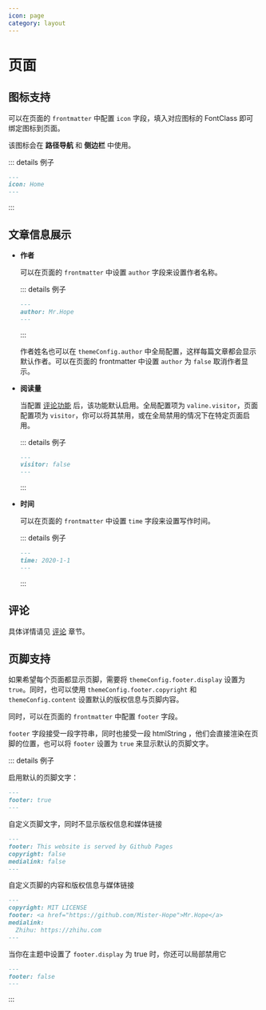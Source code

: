 ```yaml
---
icon: page
category: layout
---
```


# 页面

## 图标支持

可以在页面的 `frontmatter` 中配置 `icon` 字段，填入对应图标的 FontClass 即可绑定图标到页面。

该图标会在 **路径导航** 和 **侧边栏** 中使用。

::: details 例子

```md
---
icon: Home
---
```

:::

## 文章信息展示 <MyBadge text="支持局部配置" />

- **作者** <MyBadge text="支持局部配置" />

  可以在页面的 `frontmatter` 中设置 `author` 字段来设置作者名称。

  ::: details 例子

  ```md
  ---
  author: Mr.Hope
  ---
  ```

  :::

  作者姓名也可以在 `themeConfig.author` 中全局配置，这样每篇文章都会显示默认作者。可以在页面的 frontmatter 中设置 `author` 为 `false` 取消作者显示。

- **阅读量** <MyBadge text="支持局部配置" />

  当配置 [评论功能](../feature/comment.md) 后，该功能默认启用。全局配置项为 `valine.visitor`，页面配置项为 `visitor`，你可以将其禁用，或在全局禁用的情况下在特定页面启用。

  ::: details 例子

  ```md
  ---
  visitor: false
  ---
  ```

  :::

- **时间**

  可以在页面的 `frontmatter` 中设置 `time` 字段来设置写作时间。

  ::: details 例子

  ```md
  ---
  time: 2020-1-1
  ---
  ```

  :::

## 评论

具体详情请见 [评论](../feature/comment.md) 章节。

## 页脚支持 <MyBadge text="支持局部配置" />

如果希望每个页面都显示页脚，需要将 `themeConfig.footer.display` 设置为 `true`。同时，也可以使用 `themeConfig.footer.copyright` 和 `themeConfig.content` 设置默认的版权信息与页脚内容。

同时，可以在页面的 `frontmatter` 中配置 `footer` 字段。

`footer` 字段接受一段字符串，同时也接受一段 htmlString ，他们会直接渲染在页脚的位置，也可以将 `footer` 设置为 `true` 来显示默认的页脚文字。

::: details 例子

启用默认的页脚文字：

```md
---
footer: true
---
```

自定义页脚文字，同时不显示版权信息和媒体链接

```md
---
footer: This website is served by Github Pages
copyright: false
medialink: false
---
```

自定义页脚的内容和版权信息与媒体链接

```md
---
copyright: MIT LICENSE
footer: <a href="https://github.com/Mister-Hope">Mr.Hope</a>
medialink:
  Zhihu: https://zhihu.com
---
```

当你在主题中设置了 `footer.display` 为 true 时，你还可以局部禁用它

```md
---
footer: false
---
```

:::
